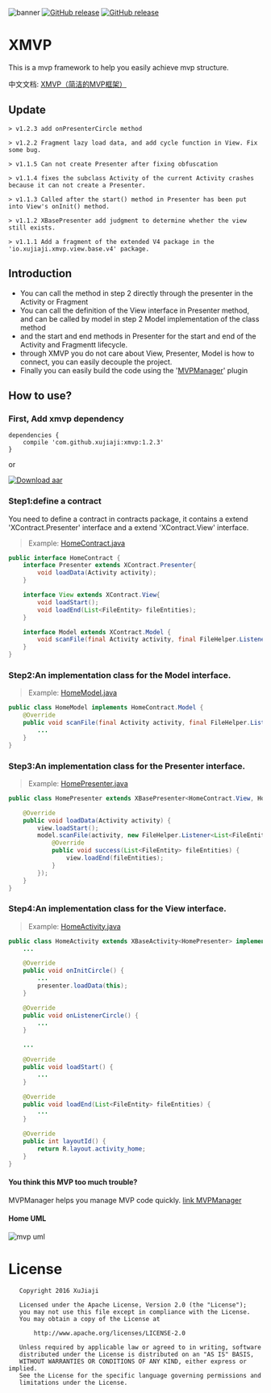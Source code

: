 ![banner](display/banner.png)
[![GitHub release](https://img.shields.io/badge/size-12%20kb-green.svg)](https://github.com/xujiaji/XMVP/releases) [![GitHub release](https://img.shields.io/badge/bintray-1.2.3-brightgreen.svg)](https://bintray.com/xujiaji/maven/xmvp/1.2.3) 

# XMVP
This is a mvp framework to help you easily achieve mvp structure.

中文文档: [XMVP（简洁的MVP框架）](https://juejin.im/post/5a31ecfaf265da4325294fa9)

## Update
```
> v1.2.3 add onPresenterCircle method

> v1.2.2 Fragment lazy load data, and add cycle function in View. Fix some bug.

> v1.1.5 Can not create Presenter after fixing obfuscation

> v1.1.4 fixes the subclass Activity of the current Activity crashes because it can not create a Presenter.

> v1.1.3 Called after the start() method in Presenter has been put into View's onInit() method.

> v1.1.2 XBasePresenter add judgment to determine whether the view still exists.

> v1.1.1 Add a fragment of the extended V4 package in the 'io.xujiaji.xmvp.view.base.v4' package.
```

## Introduction
- You can call the method in step 2 directly through the presenter in the Activity or Fragment
- You can call the definition of the View interface in Presenter method, and can be called by model in step 2 Model implementation of the class method
- and the start and end methods in Presenter for the start and end of the Activity and Fragmentt lifecycle.
- through XMVP you do not care about View, Presenter, Model is how to connect, you can easily decouple the project.
- Finally you can easily build the code using the '[MVPManager](https://github.com/xujiaji/MVPManager)' plugin


## How to use?

### First, Add xmvp dependency
```
dependencies {
    compile 'com.github.xujiaji:xmvp:1.2.3'
}
```
or

[![Download aar](https://img.shields.io/badge/download-.aar-red.svg)](https://github.com/xujiaji/XMVP/releases)
### Step1:define a contract
You need to define a contract in contracts package, it contains a extend 'XContract.Presenter' interface and a extend 'XContract.View' interface.
> Example: [HomeContract.java](./sample/src/main/java/io/xujiaji/sample/contract/HomeContract.java)

``` java
public interface HomeContract {
    interface Presenter extends XContract.Presenter{
        void loadData(Activity activity);
    }

    interface View extends XContract.View{
        void loadStart();
        void loadEnd(List<FileEntity> fileEntities);
    }

    interface Model extends XContract.Model {
        void scanFile(final Activity activity, final FileHelper.Listener<List<FileEntity>> listener);
    }
}
```

### Step2:An implementation class for the Model interface.
> Example: [HomeModel.java](./sample/src/main/java/io/xujiaji/sample/model/HomeModel.java)

``` java
public class HomeModel implements HomeContract.Model {
    @Override
    public void scanFile(final Activity activity, final FileHelper.Listener<List<FileEntity>> listener) {
        ...
    }
}
```

### Step3:An implementation class for the Presenter interface.
> Example: [HomePresenter.java](./sample/src/main/java/io/xujiaji/sample/presenter/HomePresenter.java)

``` java
public class HomePresenter extends XBasePresenter<HomeContract.View, HomeModel> implements HomeContract.Presenter {

    @Override
    public void loadData(Activity activity) {
        view.loadStart();
        model.scanFile(activity, new FileHelper.Listener<List<FileEntity>>() {
            @Override
            public void success(List<FileEntity> fileEntities) {
                view.loadEnd(fileEntities);
            }
        });
    }
}
```

### Step4:An implementation class for the View interface.
> Example: [HomeActivity.java](./sample/src/main/java/io/xujiaji/sample/view/HomeActivity.java)

``` java
public class HomeActivity extends XBaseActivity<HomePresenter> implements HomeContract.View {
    ...

    @Override
    public void onInitCircle() {
        ...
        presenter.loadData(this);
    }

    @Override
    public void onListenerCircle() {
        ...
    }

    ...

    @Override
    public void loadStart() {
        ...
    }

    @Override
    public void loadEnd(List<FileEntity> fileEntities) {
        ...
    }

    @Override
    public int layoutId() {
        return R.layout.activity_home;
    }
}
```

#### You think this MVP too much trouble?
MVPManager helps you manage MVP code quickly.
[link MVPManager](https://github.com/xujiaji/MVPManager)

#### Home UML
![mvp uml](display/mvp.png)

# License
```
   Copyright 2016 XuJiaji

   Licensed under the Apache License, Version 2.0 (the "License");
   you may not use this file except in compliance with the License.
   You may obtain a copy of the License at

       http://www.apache.org/licenses/LICENSE-2.0

   Unless required by applicable law or agreed to in writing, software
   distributed under the License is distributed on an "AS IS" BASIS,
   WITHOUT WARRANTIES OR CONDITIONS OF ANY KIND, either express or implied.
   See the License for the specific language governing permissions and
   limitations under the License.
```

